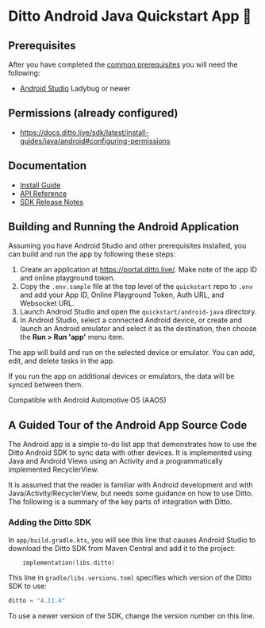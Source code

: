 # Ditto Android Java Quickstart App 🚀

## Prerequisites

After you have completed the [common prerequisites] you will need the following:

- [Android Studio](https://developer.android.com/studio) Ladybug or newer

## Permissions (already configured)

- <https://docs.ditto.live/sdk/latest/install-guides/java/android#configuring-permissions>

## Documentation

- [Install Guide](https://docs.ditto.live/sdk/latest/install-guides/java/android)
- [API Reference](https://software.ditto.live/android/Ditto/4.11.4/api-reference/)
- [SDK Release Notes](https://docs.ditto.live/sdk/latest/release-notes/java)

[common prerequisites]: https://github.com/getditto/quickstart#common-prerequisites

## Building and Running the Android Application

Assuming you have Android Studio and other prerequisites installed, you can
build and run the app by following these steps:

1. Create an application at <https://portal.ditto.live/>.  Make note of the app ID and online playground token.
2. Copy the `.env.sample` file at the top level of the `quickstart` repo to `.env` and add your App ID, Online Playground Token, Auth URL, and Websocket URL.
3. Launch Android Studio and open the `quickstart/android-java` directory.
4. In Android Studio, select a connected Android device, or create and launch an Android emulator and select it as the destination, then choose the **Run > Run 'app'** menu item.

The app will build and run on the selected device or emulator.  You can add, edit, and delete tasks in the app.

If you run the app on additional devices or emulators, the data will be synced between them.

Compatible with Android Automotive OS (AAOS)

## A Guided Tour of the Android App Source Code

The Android app is a simple to-do list app that demonstrates how to use the Ditto Android SDK to sync data with other devices.
It is implemented using Java and Android Views using an Activity and a programmatically implemented RecyclerView.

It is assumed that the reader is familiar with Android development and with Java/Activity/RecyclerView, but needs some guidance on how to use Ditto.  The following is a summary of the key parts of integration with Ditto.

### Adding the Ditto SDK

In `app/build.gradle.kts`, you will see this line that causes Android Studio
to download the Ditto SDK from Maven Central and add it to the project:

```kotlin
    implementation(libs.ditto)
```

This line in `gradle/libs.versions.toml` specifies which version of the Ditto
SDK to use:

```kotlin
ditto = "4.11.4"
```

To use a newer version of the SDK, change the version number on this line.
